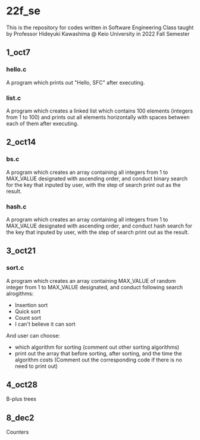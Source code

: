 # 22f_se
This is the repository for codes written in Software Engineering Class taught by Professor Hideyuki Kawashima @ Keio University in 2022 Fall Semester

## 1_oct7
### hello.c
A program which prints out "Hello, SFC" after executing.

### list.c
A program which creates a linked list which contains 100 elements (integers from 1 to 100) and prints out all elements horizontally with spaces between each of them after executing.

## 2_oct14
### bs.c
A program which creates an array containing all integers from 1 to MAX_VALUE designated with ascending order, and conduct binary search for the key that inputed by user, with the step of search print out as the result.

### hash.c
A program which creates an array containing all integers from 1 to MAX_VALUE designated with ascending order, and conduct hash search for the key that inputed by user, with the step of search print out as the result.

## 3_oct21
### sort.c
A program which creates an array containing MAX_VALUE of random integer from 1 to MAX_VALUE designated, and conduct following search alrogithms:

* Insertion sort
* Quick sort
* Count sort
* I can't believe it can sort

And user can choose:

* which algorithm for sorting (comment out other sorting algorithms)
* print out the array that before sorting, after sorting, and the time the algorithm costs (Comment out the corresponding code if there is no need to print out)

## 4_oct28
B-plus trees

## 8_dec2
Counters
